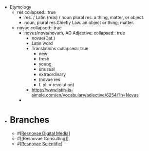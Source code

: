 - Etymology
	- res
	  collapsed:: true
		- res. / Latin (reɪs) / noun plural res. a thing, matter, or object.
		- noun, plural res.Chiefly Law. an object or thing; matter.
	- novae
	  collapsed:: true
		- novus/nova/novum, AO Adjective:
		  collapsed:: true
			- novae(Dat.)
			- Latin word
			- Translations
			  collapsed:: true
				- new
				- fresh
				- young
				- unusual
				- extraordinary
				- (novae res
				- f. pl. = revolution)
			- https://www.latin-is-simple.com/en/vocabulary/adjective/6254/?h=Novus
		-
- # Branches
	- #[[Resnovae Digital Media]]
	- #[[Resnovae Consulting]]
	- #[[Resnovae Scientific]]

[//begin]: # "Autogenerated link references for markdown compatibility"
[Resnovae Digital Media]: <Resnovae Digital Media> "Resources"
[Resnovae Scientific]: <Resnovae Scientific> "Products"
[//end]: # "Autogenerated link references"